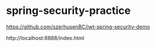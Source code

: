 # spring-security-practice

https://github.com/szerhusenBC/jwt-spring-security-demo

http://localhost:8888/index.html